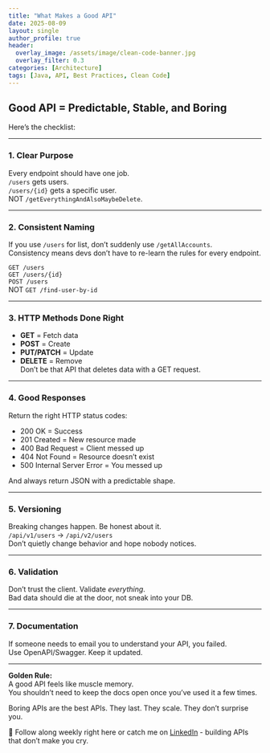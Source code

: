 ```yaml
---
title: "What Makes a Good API"
date: 2025-08-09
layout: single
author_profile: true
header:
  overlay_image: /assets/image/clean-code-banner.jpg
  overlay_filter: 0.3
categories: [Architecture]
tags: [Java, API, Best Practices, Clean Code]
---
```


## Good API = Predictable, Stable, and Boring
  
Here’s the checklist:

---

### 1. **Clear Purpose**
Every endpoint should have one job.  
`/users` gets users.  
`/users/{id}` gets a specific user.  
NOT `/getEverythingAndAlsoMaybeDelete`.

---

### 2. **Consistent Naming**
If you use `/users` for list, don’t suddenly use `/getAllAccounts`.  
Consistency means devs don’t have to re-learn the rules for every endpoint.

`GET /users`  
`GET /users/{id}`  
`POST /users`  
NOT `GET /find-user-by-id`

---

### 3. **HTTP Methods Done Right**
- **GET** = Fetch data  
- **POST** = Create  
- **PUT/PATCH** = Update  
- **DELETE** = Remove  
Don’t be that API that deletes data with a GET request.

---

### 4. **Good Responses**
Return the right HTTP status codes:  
- 200 OK = Success  
- 201 Created = New resource made  
- 400 Bad Request = Client messed up  
- 404 Not Found = Resource doesn’t exist  
- 500 Internal Server Error = You messed up  

And always return JSON with a predictable shape.

---

### 5. **Versioning**
Breaking changes happen. Be honest about it.  
`/api/v1/users` → `/api/v2/users`  
Don’t quietly change behavior and hope nobody notices.

---

### 6. **Validation**
Don’t trust the client. Validate *everything*.  
Bad data should die at the door, not sneak into your DB.

---

### 7. **Documentation**
If someone needs to email you to understand your API, you failed.  
Use OpenAPI/Swagger. Keep it updated.

---

**Golden Rule:**  
A good API feels like muscle memory.  
You shouldn’t need to keep the docs open once you’ve used it a few times.  

Boring APIs are the best APIs. They last. They scale. They don’t surprise you.

📌 Follow along weekly right here or catch me on [LinkedIn](https://www.linkedin.com/in/maverikpunungwe/) - building APIs that don’t make you cry.
